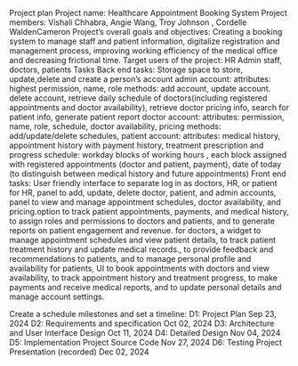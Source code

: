 Project plan
Project name: Healthcare Appointment Booking System
Project members:
Vishali Chhabra, Angie Wang, Troy Johnson , Cordelle WaldenCameron
Project’s overall goals and objectives:
Creating a booking system to manage staff and patient information, digitalize registration and management process, improving working efficiency of the medical office and decreasing frictional time. 
Target users of the project: 
HR Admin staff, doctors, patients
Tasks
Back end tasks:
Storage space to store, update,delete and create a person’s account
admin account: 
attributes: highest permission, name, role
methods:  add account, update account. delete account, retrieve daily schedule of doctors(including registered appointments and doctor availability), retrieve doctor pricing info, search for patient info, generate patient report
doctor account: 
attributes: permission, name, role, schedule, doctor availability, pricing
methods: add/update/delete schedules, 
patient account: 
attributes: medical history, appointment history with payment history, treatment prescription and progress 
schedule:
workday blocks of working hours , each block assigned with registered appointments (doctor and patient, payment), date of today (to distinguish between medical history and future appointments)
Front end tasks:
User friendly interface to separate log in as doctors, HR, or patient
for HR, panel to add, update, delete doctor, patient, and admin accounts, panel to view and manage appointment schedules, doctor availability, and pricing.option to track patient appointments, payments, and medical history, to assign roles and permissions to doctors and patients, and to generate reports on patient engagement and revenue.
for doctors, a widget to manage appointment schedules and view patient details, to track patient treatment history and update medical records., to provide feedback and recommendations to patients, and to manage personal profile and availability
for patients, UI to book appointments with doctors and view availability, to track appointment history and treatment progress, to make payments and receive medical reports, and to update personal details and manage account settings.
 
Create a schedule milestones and set a timeline:
D1: Project Plan Sep 23, 2024 
D2: Requirements and specification Oct 02, 2024
D3: Architecture and User Interface Design Oct 11, 2024 
D4: Detailed Design Nov 04, 2024 
D5: Implementation Project Source Code Nov 27, 2024
D6: Testing Project Presentation (recorded) Dec 02, 2024
